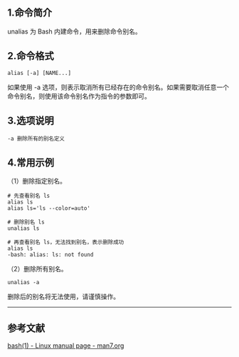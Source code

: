 ## 1.命令简介
unalias 为 Bash 内建命令，用来删除命令别名。

## 2.命令格式
```
alias [-a] [NAME...]
```
如果使用 -a 选项，则表示取消所有已经存在的命令别名。如果需要取消任意一个命令别名，则使用该命令别名作为指令的参数即可。

## 3.选项说明
```
-a 删除所有的别名定义
```

## 4.常用示例
（1）删除指定别名。
```
# 先查看别名 ls
alias ls
alias ls='ls --color=auto'

# 删除别名 ls
unalias ls

# 再查看别名 ls，无法找到别名，表示删除成功
alias ls
-bash: alias: ls: not found
```
（2）删除所有别名。
```
unalias -a
```
删除后的别名将无法使用，请谨慎操作。

---
## 参考文献
[bash(1) - Linux manual page - man7.org](https://www.man7.org/linux/man-pages/man1/bash.1.html)
